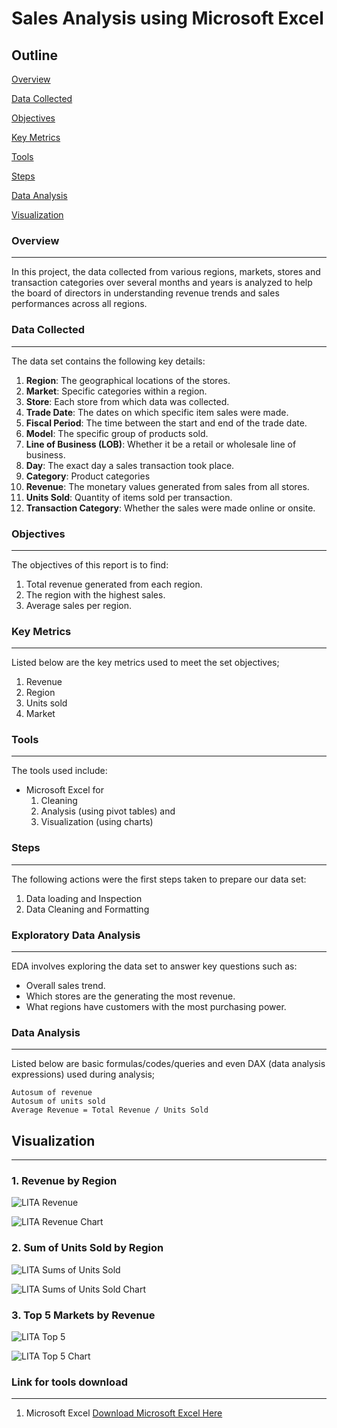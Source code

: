  # Sales Analysis using Microsoft Excel
## Outline
[Overview](#overview)

[Data Collected](#data-collected)

[Objectives](#objectives)

[Key Metrics](#key-metrics)

[Tools](#tools)

[Steps](#steps)

[Data Analysis](#data-analysis)

[Visualization](#visualization)

### Overview
---
In this project, the data collected from various regions, markets, stores and transaction categories over several months and years is analyzed to help the board of directors in understanding revenue trends and sales performances across all regions.  

### Data Collected 
---
The data set contains the following key details:
1. **Region**: The geographical locations of the stores.
2. **Market**: Specific categories within a region.
3. **Store**: Each store from which data was collected.
4. **Trade Date**: The dates on which specific item sales were made.
5. **Fiscal Period**: The time between the start and end of the trade date.
6. **Model**: The specific group of products sold.
7. **Line of Business (LOB)**: Whether it be a retail or wholesale line of business.
8. **Day**: The exact day a sales transaction took place.
9. **Category**: Product categories
10. **Revenue**: The monetary values generated from sales from all stores.
11. **Units Sold**: Quantity of items sold per transaction.
12. **Transaction Category**: Whether the sales were made online or onsite.
    
### Objectives
---
The objectives of this report is to find:
1. Total revenue generated from each region.
2. The region with the highest sales.
3. Average sales per region.

### Key Metrics
---
Listed below are the key metrics used to meet the set objectives;
1. Revenue
2. Region
3. Units sold
4. Market

### Tools
---
The tools used include:
- Microsoft Excel for 
  1. Cleaning
  2. Analysis (using pivot tables) and 
  3. Visualization (using charts)

### Steps
---
The following actions were the first steps taken to prepare our data set:
1. Data loading and Inspection
2. Data Cleaning and Formatting

### Exploratory Data Analysis 
---
EDA involves exploring the data set to answer key questions such as:
- Overall sales trend.
- Which stores are the generating the most revenue.
- What regions have customers with the most purchasing power.

### Data Analysis
---
Listed below are basic formulas/codes/queries and even DAX (data analysis expressions) used during analysis; 
```
Autosum of revenue
Autosum of units sold
Average Revenue = Total Revenue / Units Sold
```
  
## Visualization
---
### 1. Revenue by Region 

![LITA Revenue](https://github.com/user-attachments/assets/e1a06135-b89f-4b9d-8783-2bdb07190186)

![LITA Revenue Chart](https://github.com/user-attachments/assets/6ba90490-7fbe-4755-bf87-1f8afde296ab)



### 2. Sum of Units Sold by Region

![LITA Sums of Units Sold](https://github.com/user-attachments/assets/bb9a3805-b418-4bf5-bdf8-649a0dc508b3)

![LITA Sums of Units Sold Chart](https://github.com/user-attachments/assets/57439113-35c6-4a1e-adf9-68a4116cfe9f)



### 3. Top 5 Markets by Revenue

![LITA Top 5](https://github.com/user-attachments/assets/b8136dae-b22d-4223-a13a-7413ea27ae40)

![LITA Top 5 Chart](https://github.com/user-attachments/assets/903a64c0-dc3f-484b-8ba2-e509a5380763)






### Link for tools download
---
1. Microsoft Excel [Download Microsoft Excel Here](https://www.microsoft.com)




